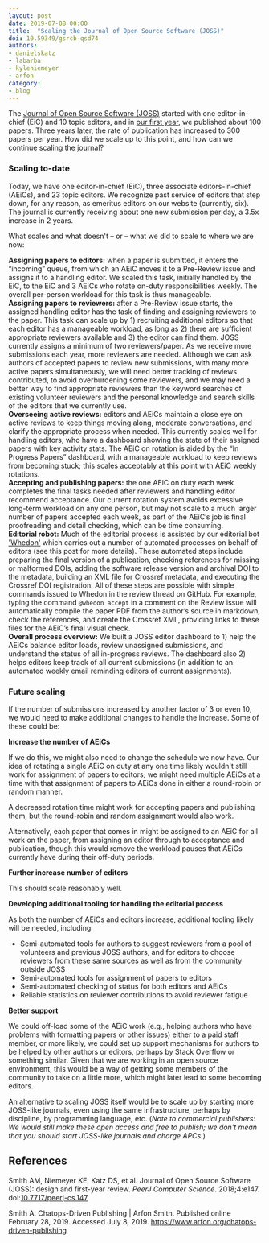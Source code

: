 ```yaml
---
layout: post
date: 2019-07-08 00:00
title:  "Scaling the Journal of Open Source Software (JOSS)"
doi: 10.59349/gsrcb-qsd74
authors:
- danielskatz
- labarba
- kyleniemeyer
- arfon
category:
- blog
---
```



The [Journal of Open Source Software (JOSS)](https://joss.theoj.org/) started with one editor-in-chief (EiC) and 10 topic editors, and in [our first year](https://doi.org/10.7717/peerj-cs.147), we published about 100 papers. Three years later, the rate of publication has increased to 300 papers per year. How did we scale up to this point, and how can we continue scaling the journal?

### Scaling to-date

Today, we have one editor-in-chief (EiC), three associate editors-in-chief (AEiCs), and 23 topic editors. We recognize past service of editors that step down, for any reason, as emeritus editors on our website (currently, six). The journal is currently receiving about one new submission per day, a 3.5x increase in 2 years.

What scales and what doesn't – or – what we did to scale to where we are now:

**Assigning papers to editors:** when a paper is submitted, it enters the “incoming” queue, from which an AEiC moves it to a Pre-Review issue and assigns it to a handling editor. We scaled this task, initially handled by the EiC, to the EiC and 3 AEiCs who rotate on-duty responsibilities weekly. The overall per-person workload for this task is thus manageable.  
**Assigning papers to reviewers:** after a Pre-Review issue starts, the assigned handling editor has the task of finding and assigning reviewers to the paper. This task can scale up by 1) recruiting additional editors so that each editor has a manageable workload, as long as 2) there are sufficient appropriate reviewers available and 3) the editor can find them. JOSS currently assigns a minimum of two reviewers/paper. As we receive more submissions each year, more reviewers are needed. Although we can ask authors of accepted papers to review new submissions, with many more active papers simultaneously, we will need better tracking of reviews contributed, to avoid overburdening some reviewers, and we may need a better way to find appropriate reviewers than the keyword searches of existing volunteer reviewers and the personal knowledge and search skills of the editors that we currently use.  
**Overseeing active reviews:** editors and AEiCs maintain a close eye on active reviews to keep things moving along, moderate conversations, and clarify the appropriate process when needed. This currently scales well for handling editors, who have a dashboard showing the state of their assigned papers with key activity stats. The AEiC on rotation is aided by the “In Progress Papers” dashboard, with a manageable workload to keep reviews from becoming stuck; this scales acceptably at this point with AEiC weekly rotations.  
**Accepting and publishing papers:** the one AEiC on duty each week completes the final tasks needed after
reviewers and handling editor recommend acceptance. Our current rotation system avoids excessive long-term
workload on any one person, but may not scale to a much larger number of papers accepted each week, as part of the AEiC’s job is final proofreading and detail checking, which can be time consuming.  
**Editorial robot:** Much of the editorial process is assisted by our editorial bot ['Whedon'](https://www.arfon.org/chatops-driven-publishing) which carries out a number of automated processes on behalf of editors (see this post for more details). These automated steps include preparing the final version of a publication, checking references for missing or malformed DOIs, adding the software release version and archival DOI to the metadata, building an XML file for Crossref metadata, and executing the Crossref DOI registration. All of these steps are possible with simple commands issued to Whedon in the review thread on GitHub. For example, typing the command `@whedon accept` in a comment on the Review issue will automatically compile the paper PDF from the author’s source in markdown, check the references, and create the Crossref XML, providing links to these files for the AEiC’s final visual check.  
**Overall process overview:** We built a JOSS editor dashboard to 1) help the AEiCs balance editor loads, review unassigned submissions, and understand the status of all in-progress reviews. The dashboard also 2) helps editors keep track of all current submissions (in addition to an automated weekly email reminding editors of current assignments).

### Future scaling

If the number of submissions increased by another factor of 3 or even 10, we would need to make additional changes to
handle the increase.  Some of these could be:

**Increase the number of AEiCs**

If we do this, we might also need to change the schedule we now have. Our idea of rotating a single AEiC on duty at any one time likely wouldn't still work for assignment of papers to editors; we might need multiple AEiCs at a time with that assignment of papers to AEiCs done in either a round-robin or random manner.

A decreased rotation time might work for accepting papers and publishing them, but the round-robin and random assignment would also work.

Alternatively, each paper that comes in might be assigned to an AEiC for all work on the paper, from assigning an editor through to acceptance and publication, though this would remove the workload pauses that AEiCs currently have during their off-duty periods.

**Further increase number of editors**

This should scale reasonably well.

**Developing additional tooling for handling the editorial process**

As both the number of AEiCs and editors increase, additional tooling likely will be needed, including:

- Semi-automated tools for authors to suggest reviewers from a pool of volunteers and previous JOSS authors, and for editors to choose reviewers from these same sources as well as from the community outside JOSS
- Semi-automated tools for assignment of papers to editors
- Semi-automated checking of status for both editors and AEiCs
- Reliable statistics on reviewer contributions to avoid reviewer fatigue

**Better support**

We could off-load some of the AEiC work (e.g., helping authors who have problems with formatting papers or other issues) either to a paid staff member, or more likely, we could set up support mechanisms for authors to be helped by other authors or editors, perhaps by Stack Overflow or something similar. Given that we are
working in an open source environment, this would be a way of getting some members of the community to take on a little more, which might later lead to some becoming editors.

An alternative to scaling JOSS itself would be to scale up by starting more JOSS-like journals, even using the same infrastructure, perhaps by discipline, by programming language, etc. (*Note to commercial publishers: We would still make these open access and free to publish; we don't mean that you should start JOSS-like journals and charge APCs*.)

## References

Smith AM, Niemeyer KE, Katz DS, et al. Journal of Open Source Software (JOSS): design and first-year review. <i>PeerJ Computer Science</i>. 2018;4:e147. doi:<a href="https://doi.org/10.7717/peerj-cs.147">10.7717/peerj-cs.147</a>

Smith A. Chatops-Driven Publishing | Arfon Smith. Published online February 28, 2019. Accessed July 8, 2019. <a href="https://www.arfon.org/chatops-driven-publishing">https://www.arfon.org/chatops-driven-publishing</a>

